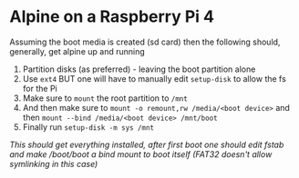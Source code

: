 Alpine on a Raspberry Pi 4
===

Assuming the boot media is created (sd card) then the following should,
generally, get alpine up and running

1. Partition disks (as preferred) - leaving the boot partition alone
2. Use `ext4` BUT one will have to manually edit `setup-disk` to allow the fs for the Pi
3. Make sure to `mount` the root partition to `/mnt`
4. And then make sure to `mount -o remount,rw /media/<boot device>` and then `mount --bind /media/<boot device> /mnt/boot`
5. Finally run `setup-disk -m sys /mnt`

_This should get everything installed, after first boot one should edit fstab and
make /boot/boot a bind mount to boot itself (FAT32 doesn't allow symlinking in this case)_
